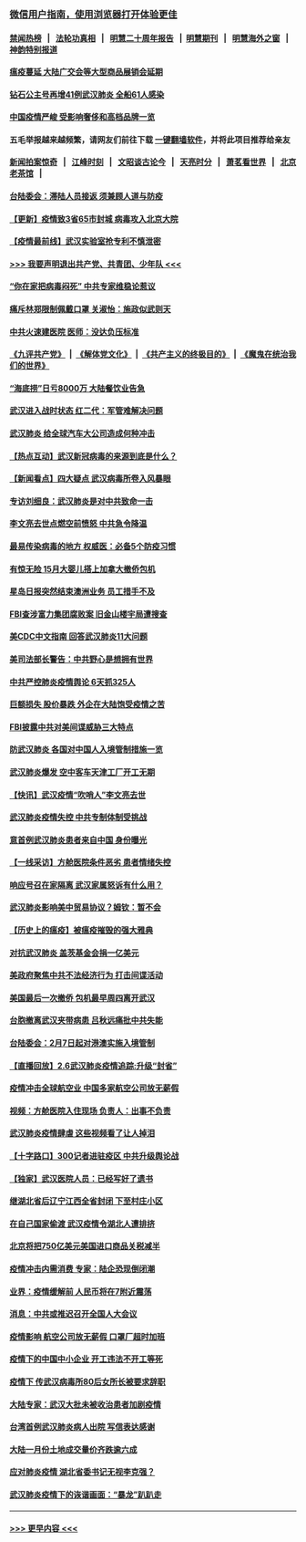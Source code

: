 ### [微信用户指南，使用浏览器打开体验更佳](https://github.com/gfw-breaker/banned-news1/blob/master/indexes/wechat-guide.md?t=0)
#### [禁闻热榜](热点新闻.md?t=0)  &nbsp;&nbsp;|&nbsp;&nbsp; [法轮功真相](https://github.com/gfw-breaker/truth/blob/master/README.md?t=0) &nbsp;&nbsp;|&nbsp;&nbsp; [明慧二十周年报告](https://github.com/gfw-breaker/mh-reports/blob/master/README.md?t=0) &nbsp;&nbsp;|&nbsp;&nbsp;[明慧期刊](https://github.com/gfw-breaker/mh-qikan) &nbsp;&nbsp;|&nbsp;&nbsp; [明慧海外之窗](https://github.com/gfw-breaker/mh-news/blob/master/README.md?t=0) &nbsp;&nbsp;|&nbsp;&nbsp; [神韵特别报道](https://github.com/gfw-breaker/mh-news/blob/master/shenyun.md?t=0)
#### [瘟疫蔓延 大陆广交会等大型商品展销会延期](../pages/nsc413/n11850521.md?t=02071155) 
#### [钻石公主号再增41例武汉肺炎 全船61人感染](../pages/nsc413/n11850401.md?t=02071155) 
#### [中国疫情严峻 受影响奢侈和高档品牌一览](../pages/nsc413/n11850319.md?t=02071155) 
#### 五毛举报越来越频繁，请网友们前往下载 [一键翻墙软件](https://github.com/gfw-breaker/ssr-accounts)，并将此项目推荐给亲友
#### [新闻拍案惊奇](https://github.com/gfw-breaker/banned-news1/blob/master/pages/link4.md) &nbsp;&nbsp;|&nbsp;&nbsp; [江峰时刻](https://github.com/gfw-breaker/banned-news1/blob/master/pages/link4.md) &nbsp;&nbsp;|&nbsp;&nbsp; [文昭谈古论今](https://github.com/gfw-breaker/banned-news1/blob/master/pages/link4.md) &nbsp;&nbsp;|&nbsp;&nbsp; [天亮时分](https://github.com/gfw-breaker/banned-news1/blob/master/pages/link4.md) &nbsp;&nbsp;|&nbsp;&nbsp; [萧茗看世界](https://github.com/gfw-breaker/banned-news1/blob/master/pages/link4.md) &nbsp;&nbsp;|&nbsp;&nbsp; [北京老茶馆](https://github.com/gfw-breaker/banned-news1/blob/master/pages/link4.md) &nbsp;&nbsp;|&nbsp;&nbsp; 
#### [台陆委会：滞陆人员接返 须兼顾人道与防疫](../pages/nsc413/n11850414.md?t=02071155) 
#### [【更新】疫情致3省65市封城 病毒攻入北京大院](../pages/nsc413/n11801312.md?t=02071155) 
#### [【疫情最前线】武汉实验室抢专利不慎泄密](../pages/nsc413/n11850310.md?t=02071155) 
#### [>>> 我要声明退出共产党、共青团、少年队 <<<](https://github.com/begood0513/goodnews/blob/master/quit/letter.md) 
#### [“你在家把病毒闷死” 中共专家维稳论惹议](../pages/nsc413/n11850048.md?t=02071155) 
#### [痛斥林郑限制佩戴口罩 关淑怡：施政似武则天](../pages/nsc413/n11849645.md?t=02071155) 
#### [中共火速建医院 医师：没达负压标准](../pages/nsc413/n11848938.md?t=02071155) 
#### [《九评共产党》](https://github.com/begood0513/9ping.md/blob/master/README.md) &nbsp;|&nbsp; [《解体党文化》](../../../../jtdwh.md/blob/master/README.md)  &nbsp;|&nbsp; [《共产主义的终极目的》](../../../../gczydzjmd.md/blob/master/README.md) &nbsp;|&nbsp; [《魔鬼在统治我们的世界》](../../../../mgztzwmdsj.md/blob/master/README.md) 
#### [“海底捞”日亏8000万 大陆餐饮业告急](../pages/nsc413/n11850010.md?t=02071155) 
#### [武汉进入战时状态 红二代：军管难解决问题](../pages/nsc413/n11849976.md?t=02071155) 
#### [武汉肺炎 给全球汽车大公司造成何种冲击](../pages/nsc413/n11850056.md?t=02071155) 
#### [【热点互动】武汉新冠病毒的来源到底是什么？](../pages/nsc413/n11849749.md?t=02071155) 
#### [【新闻看点】四大疑点 武汉病毒所卷入风暴眼](../pages/nsc413/n11849608.md?t=02071155) 
#### [专访刘细良：武汉肺炎是对中共致命一击](../pages/nsc413/n11849934.md?t=02071155) 
#### [李文亮去世点燃空前愤怒 中共急令降温](../pages/nsc413/n11849864.md?t=02071155) 
#### [最易传染病毒的地方 权威医：必备5个防疫习惯](../pages/nsc413/n11849662.md?t=02071155) 
#### [有惊无险 15月大婴儿搭上加拿大撤侨包机](../pages/nsc413/n11849698.md?t=02071155) 
#### [星岛日报突然结束澳洲业务 员工措手不及](../pages/nsc413/n11849722.md?t=02071155) 
#### [FBI查涉富力集团腐败案 旧金山楼宇局遭搜查](../pages/nsc413/n11848419.md?t=02071155) 
#### [美CDC中文指南 回答武汉肺炎11大问题](../pages/nsc413/n11849703.md?t=02071155) 
#### [美司法部长警告：中共野心是想拥有世界](../pages/nsc413/n11849769.md?t=02071155) 
#### [中共严控肺炎疫情舆论 6天抓325人](../pages/nsc413/n11849529.md?t=02071155) 
#### [巨额损失 股价暴跌 外企在大陆饱受疫情之苦](../pages/nsc413/n11849651.md?t=02071155) 
#### [FBI披露中共对美间谍威胁三大特点](../pages/nsc413/n11849700.md?t=02071155) 
#### [防武汉肺炎 各国对中国人入境管制措施一览](../pages/nsc413/n11838726.md?t=02071155) 
#### [武汉肺炎爆发 空中客车天津工厂开工无期](../pages/nsc413/n11849634.md?t=02071155) 
#### [【快讯】武汉疫情“吹哨人”李文亮去世](../pages/nsc413/n11849459.md?t=02071155) 
#### [武汉肺炎疫情失控 中共专制体制受挑战](../pages/nsc413/n11849457.md?t=02071155) 
#### [意首例武汉肺炎患者来自中国 身份曝光](../pages/nsc413/n11849454.md?t=02071155) 
#### [【一线采访】方舱医院条件恶劣 患者情绪失控](../pages/nsc413/n11848910.md?t=02071155) 
#### [响应号召在家隔离 武汉家属怒诉有什么用？](../pages/nsc413/n11849412.md?t=02071155) 
#### [武汉肺炎影响美中贸易协议？姆钦：暂不会](../pages/nsc413/n11849497.md?t=02071155) 
#### [【历史上的瘟疫】被瘟疫摧毁的强大雅典](../pages/nsc413/n11849036.md?t=02071155) 
#### [对抗武汉肺炎 盖茨基金会捐一亿美元](../pages/nsc413/n11848953.md?t=02071155) 
#### [美政府聚焦中共不法经济行为 打击间谍活动](../pages/nsc413/n11849322.md?t=02071155) 
#### [美国最后一次撤侨 包机最早周四离开武汉](../pages/nsc413/n11849395.md?t=02071155) 
#### [台胞撤离武汉夹带病患 吕秋远痛批中共失能](../pages/nsc413/n11849153.md?t=02071155) 
#### [台陆委会：2月7日起对港澳实施入境管制](../pages/nsc413/n11848681.md?t=02071155) 
#### [【直播回放】2.6武汉肺炎疫情追踪:升级“封省”](../pages/nsc413/n11848948.md?t=02071155) 
#### [疫情冲击全球航空业 中国多家航空公司放无薪假](../pages/nsc413/n11849188.md?t=02071155) 
#### [视频：方舱医院入住现场 负责人：出事不负责](../pages/nsc413/n11845312.md?t=02071155) 
#### [武汉肺炎疫情肆虐 这些视频看了让人掉泪](../pages/nsc413/n11848904.md?t=02071155) 
#### [【十字路口】300记者进驻疫区 中共升级舆论战](../pages/nsc413/n11847578.md?t=02071155) 
#### [【独家】武汉医院人员：已经写好了遗书](../pages/nsc413/n11848942.md?t=02071155) 
#### [继湖北省后辽宁江西全省封闭 下至村庄小区](../pages/nsc413/n11848814.md?t=02071155) 
#### [在自己国家偷渡 武汉疫情令湖北人遭排挤](../pages/nsc413/n11848737.md?t=02071155) 
#### [北京将把750亿美元美国进口商品关税减半](../pages/nsc413/n11848896.md?t=02071155) 
#### [疫情冲击内需消费 专家：陆企恐现倒闭潮](../pages/nsc413/n11849265.md?t=02071155) 
#### [业界：疫情缓解前 人民币将在7附近震荡](../pages/nsc413/n11848445.md?t=02071155) 
#### [消息：中共或推迟召开全国人大会议](../pages/nsc413/n11848698.md?t=02071155) 
#### [疫情影响 航空公司放无薪假 口罩厂超时加班](../pages/nsc413/n11848173.md?t=02071155) 
#### [疫情下的中国中小企业 开工违法不开工等死](../pages/nsc413/n11848520.md?t=02071155) 
#### [疫情下 传武汉病毒所80后女所长被要求辞职](../pages/nsc413/n11842494.md?t=02071155) 
#### [大陆专家：武汉大批未被收治患者加剧疫情](../pages/nsc413/n11848163.md?t=02071155) 
#### [台湾首例武汉肺炎病人出院 写信表达感谢](../pages/nsc413/n11848408.md?t=02071155) 
#### [大陆一月份土地成交量价齐跌逾六成](../pages/nsc413/n11847770.md?t=02071155) 
#### [应对肺炎疫情 湖北省委书记无视李克强？](../pages/nsc413/n11848018.md?t=02071155) 
#### [武汉肺炎疫情下的诙谐画面：“暴龙”趴趴走](../pages/nsc413/n11848057.md?t=02071155) 

----
#### [ >>> 更早内容 <<< ](../indexes/nsc413-earlier.md)
